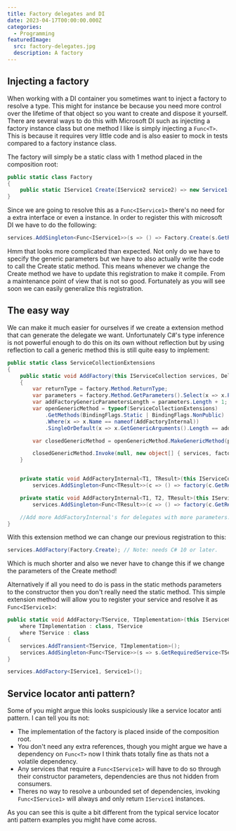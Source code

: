 ```yaml
---
title: Factory delegates and DI
date: 2023-04-17T00:00:00.000Z
categories:
  - Programming
featuredImage:
  src: factory-delegates.jpg
  description: A factory
---
```


## Injecting a factory

When working with a DI container you sometimes want to inject a factory to resolve a type. This might for instance be because you need more control over the lifetime of that object so you want to create and dispose it yourself. There are several ways to do this with Microsoft DI such as injecting a factory instance class but one method I like is simply injecting a `Func<T>`. This is because it requires very little code and is also easier to mock in tests compared to a factory instance class.

The factory will simply be a static class with 1 method placed in the composition root:

```cs
public static class Factory
{
    public static IService1 Create(IService2 service2) => new Service1(service2); // Real life implementations will be a bit more complex.
}
```

Since we are going to resolve this as a `Func<IService1>` there's no need for a extra interface or even a instance. In order to register this with microsoft DI we have to do the following:

```cs
services.AddSingleton<Func<IService1>>(s => () => Factory.Create(s.GetRequiredService<IService2>()));
```

Hmm that looks more complicated than expected. Not only do we have to specify the generic parameters but we have to also actually write the code to call the Create static method. This means whenever we change the Create method we have to update this registration to make it compile. From a maintenance point of view that is not so good. Fortunately as you will see soon we can easily generalize this registration.

## The easy way

We can make it much easier for ourselves if we create a extension method that can generate the delegate we want. Unfortunately C#'s type inference is not powerful enough to do this on its own without reflection but by using reflection to call a generic method this is still quite easy to implement:

```cs
public static class ServiceCollectionExtensions
{
    public static void AddFactory(this IServiceCollection services, Delegate factory)
    {
        var returnType = factory.Method.ReturnType;
        var parameters = factory.Method.GetParameters().Select(x => x.ParameterType).ToArray();
        var addFactoryGenericParametersLength = parameters.Length + 1;
        var openGenericMethod = typeof(ServiceCollectionExtensions)
            .GetMethods(BindingFlags.Static | BindingFlags.NonPublic)
            .Where(x => x.Name == nameof(AddFactoryInternal))
            .SingleOrDefault(x => x.GetGenericArguments().Length == addFactoryGenericParametersLength);

        var closedGenericMethod = openGenericMethod.MakeGenericMethod(parameters.Concat(new[] { returnType }).ToArray());

        closedGenericMethod.Invoke(null, new object[] { services, factory });
    }


    private static void AddFactoryInternal<T1, TResult>(this IServiceCollection services, Func<T1, TResult> factory) =>
        services.AddSingleton<Func<TResult>>(c => () => factory(c.GetRequiredService<T1>()));

    private static void AddFactoryInternal<T1, T2, TResult>(this IServiceCollection services, Func<T1, T2, TResult> factory) =>
        services.AddSingleton<Func<TResult>>(c => () => factory(c.GetRequiredService<T1>(), c.GetRequiredService<T2>()));

    //Add more AddFactoryInternal's for delegates with more parameters...
}
```

With this extension method we can change our previous registration to this:

```cs
services.AddFactory(Factory.Create); // Note: needs C# 10 or later.
```

Which is much shorter and also we never have to change this if we change the parameters of the Create method!

Alternatively if all you need to do is pass in the static methods parameters to the constructor then you don't really need the static method. This simple extension method will allow you to register your service and resolve it as `Func<IService1>`:

```cs
public static void AddFactory<TService, TImplementation>(this IServiceCollection services)
    where TImplementation : class, TService
    where TService : class
{
    services.AddTransient<TService, TImplementation>();
    services.AddSingleton<Func<TService>>(s => s.GetRequiredService<TService>);
}

services.AddFactory<IService1, Service1>();
```

## Service locator anti pattern?

Some of you might argue this looks suspiciously like a service locator anti pattern. I can tell you its not:

- The implementation of the factory is placed inside of the composition root.
- You don't need any extra references, though you might argue we have a dependency on `Func<T>` now I think thats totally fine as thats not a volatile dependency.
- Any services that require a `Func<IService1>` will have to do so through their constructor parameters, dependencies are thus not hidden from consumers.
- Theres no way to resolve a unbounded set of dependencies, invoking `Func<IService1>` will always and only return `IService1` instances.

As you can see this is quite a bit different from the typical service locator anti pattern examples you might have come across.

